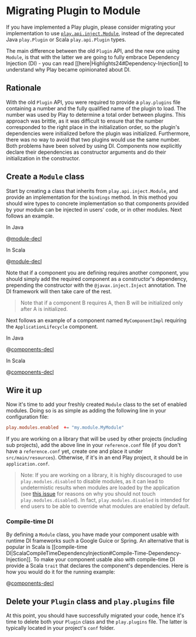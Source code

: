 <!--- Copyright (C) 2009-2016 Typesafe Inc. <http://www.typesafe.com> -->
# Migrating Plugin to Module

If you have implemented a Play plugin, please consider migrating your implementation to use [`play.api.inject.Module`](api/scala/play/api/inject/Module.html), instead of the deprecated Java `play.Plugin` or Scala `play.api.Plugin` types.

The main difference between the old `Plugin` API, and the new one using `Module`, is that with the latter we are going to fully embrace Dependency Injection (DI) - you can read [[here|Highlights24#Dependency-Injection]] to understand why Play became opinionated about DI.

## Rationale

With the old `Plugin` API, you were required to provide a `play.plugins` file containing a number and the fully qualified name of the plugin to load. The number was used by Play to determine a total order between plugins. This approach was brittle, as it was difficult to ensure that the number corresponded to the right place in the initialization order, so the plugin's dependencies were initialized before the plugin was initialized. Furthermore, there was no way to avoid that two plugins would use the same number. Both problems have been solved by using DI. Components now explicitly declare their dependencies as constructor arguments and do their initialization in the constructor.

## Create a `Module` class

Start by creating a class that inherits from `play.api.inject.Module`, and provide an implementation for the `bindings` method. In this method you should wire types to concrete implementation so that components provided by your module can be injected in users' code, or in other modules. Next follows an example.

In Java

@[module-decl](code24/MyModule.java)

In Scala

@[module-decl](code24/MyModule.scala)


Note that if a component you are defining requires another component, you should simply add the required component as a constructor's dependency, prepending the constructor with the `@javax.inject.Inject` annotation. The DI framework will then take care of the rest.

> Note that if a component B requires A, then B will be initialized only after A is initialized.

Next follows an example of a component named `MyComponentImpl` requiring the `ApplicationLifecycle` component.

In Java

@[components-decl](code24/MyComponent.java)

In Scala

@[components-decl](code24/MyComponent.scala)

## Wire it up

Now it's time to add your freshly created `Module` class to the set of enabled modules. Doing so is as simple as adding the following line in your configuration file:

```conf
play.modules.enabled  += "my.module.MyModule"
```

If you are working on a library that will be used by other projects (including sub projects), add the above line in your `reference.conf` file (if you don't have a `reference.conf` yet, create one and place it under `src/main/resources`). Otherwise, if it's in an end Play project, it should be in `application.conf`.

> Note: If you are working on a library, it is highly discouraged to use `play.modules.disabled` to disable modules, as it can lead to undetermistic results when modules are loaded by the application (see [this issue](https://github.com/playframework/play-slick/issues/245) for reasons on why you should not touch `play.modules.disabled`). In fact, `play.modules.disabled` is intended for end users to be able to override what modules are enabled by default.

### Compile-time DI

By defining a `Module` class, you have made your component usable with runtime DI frameworks such a Google Guice or Spring. An alternative that is popular in Scala is [[compile-time DI|ScalaCompileTimeDependencyInjection#Compile-Time-Dependency-Injection]]. To make your component usable also with compile-time DI provide a Scala `trait` that declares the component's dependencies. Here is how you would do it for the running example:

@[components-decl](code24/MyModule.scala)

## Delete your `Plugin` class and `play.plugins` file

At this point, you should have successfully migrated your code, hence it's time to delete both your `Plugin` class and the `play.plugins` file. The latter is typically located in your project's `conf` folder.
